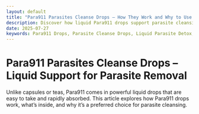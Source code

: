 ```yaml
---
layout: default
title: "Para911 Parasites Cleanse Drops – How They Work and Why to Use Them"
description: Discover how liquid Para911 drops support parasite cleansing and gut health.
date: 2025-07-27
keywords: Para911 Drops, Parasite Cleanse Drops, Liquid Parasite Detox, Para911 Cleanse, Herbal Drops Cleanse
---
```


# Para911 Parasites Cleanse Drops – Liquid Support for Parasite Removal

Unlike capsules or teas, Para911 comes in powerful liquid drops that are easy to take and rapidly absorbed. This article explores how Para911 drops work, what’s inside, and why it’s a preferred choice for parasite cleansing.
